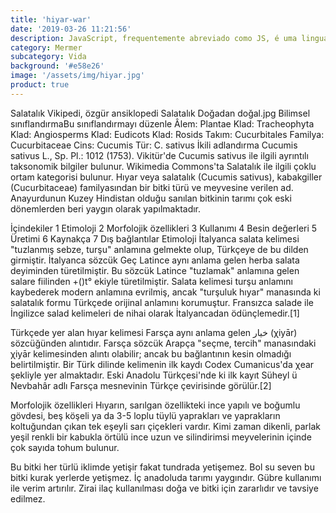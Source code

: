 ```yaml
---
title: 'hiyar-war'
date: '2019-03-26 11:21:56'
description: JavaScript, frequentemente abreviado como JS, é uma linguagem de script interpretada de alto nível que está em conformidade com a especificação ECMAScript.
category: Mermer
subcategory: Vida
background: '#e58e26'
image: '/assets/img/hiyar.jpg'
product: true
---
```


Salatalık
Vikipedi, özgür ansiklopedi
Salatalık
Doğadan doğal.jpg
Bilimsel sınıflandırmaBu sınıflandırmayı düzenle
Âlem: Plantae
Klad: Tracheophyta
Klad: Angiosperms
Klad: Eudicots
Klad: Rosids
Takım: Cucurbitales
Familya: Cucurbitaceae
Cins: Cucumis
Tür: C. sativus
İkili adlandırma
Cucumis sativus
L., Sp. Pl.: 1012 (1753).
Vikitür'de Cucumis sativus ile ilgili ayrıntılı taksonomik bilgiler bulunur.
Wikimedia Commons'ta Salatalık ile ilgili çoklu ortam kategorisi bulunur.
Hıyar veya salatalık (Cucumis sativus), kabakgiller (Cucurbitaceae) familyasından bir bitki türü ve meyvesine verilen ad. Anayurdunun Kuzey Hindistan olduğu sanılan bitkinin tarımı çok eski dönemlerden beri yaygın olarak yapılmaktadır.

İçindekiler
1 Etimoloji
2 Morfolojik özellikleri
3 Kullanımı
4 Besin değerleri
5 Üretimi
6 Kaynakça
7 Dış bağlantılar
Etimoloji
İtalyanca salata kelimesi "tuzlanmış sebze, turşu" anlamına gelmekte olup, Türkçeye de bu dilden girmiştir. İtalyanca sözcük Geç Latince aynı anlama gelen herba salata deyiminden türetilmiştir. Bu sözcük Latince "tuzlamak" anlamına gelen salare fiilinden +()t° ekiyle türetilmiştir. Salata kelimesi turşu anlamını kaybederek modern anlamına evrilmiş, ancak "turşuluk hıyar" manasında ki salatalık formu Türkçede orijinal anlamını korumuştur. Fransızca salade ile İngilizce salad kelimeleri de nihai olarak İtalyancadan ödünçlemedir.[1]

Türkçede yer alan hıyar kelimesi Farsça aynı anlama gelen خيار (χiyār) sözcüğünden alıntıdır. Farsça sözcük Arapça "seçme, tercih" manasındaki χiyār kelimesinden alıntı olabilir; ancak bu bağlantının kesin olmadığı belirtilmiştir. Bir Türk dilinde kelimenin ilk kaydı Codex Cumanicus'da χear şekliyle yer almaktadır. Eski Anadolu Türkçesi'nde ki ilk kayıt Süheyl ü Nevbahâr adlı Farsça mesnevinin Türkçe çevirisinde görülür.[2]

Morfolojik özellikleri
Hıyarın, sarılgan özellikteki ince yapılı ve boğumlu gövdesi, beş köşeli ya da 3-5 loplu tüylü yaprakları ve yaprakların koltuğundan çıkan tek eşeyli sarı çiçekleri vardır. Kimi zaman dikenli, parlak yeşil renkli bir kabukla örtülü ince uzun ve silindirimsi meyvelerinin içinde çok sayıda tohum bulunur.

Bu bitki her türlü iklimde yetişir fakat tundrada yetişemez. Bol su seven bu bitki kurak yerlerde yetişmez. İç anadoluda tarımı yaygındır. Gübre kullanımı ile verim artırılır. Zirai ilaç kullanılması doğa ve bitki için zararlıdır ve tavsiye edilmez.
